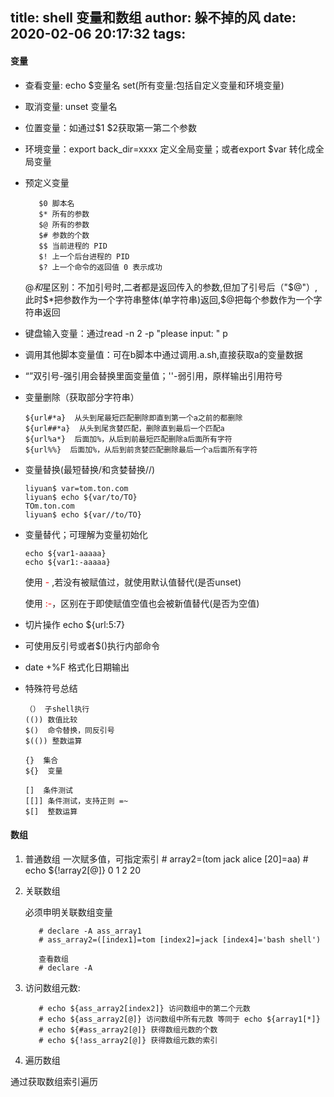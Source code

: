 title: shell 变量和数组
author: 躲不掉的风
date: 2020-02-06 20:17:32
tags:
---
#### 变量
  - 查看变量: echo $变量名 set(所有变量:包括自定义变量和环境变量) 
  - 取消变量: unset 变量名
  
  - 位置变量：如通过$1 $2获取第一第二个参数
  
  - 环境变量：export back_dir=xxxx  定义全局变量；或者export $var 转化成全局变量
  
  -  预定义变量
  
            $0 脚本名
            $* 所有的参数
            $@ 所有的参数
            $# 参数的个数
            $$ 当前进程的 PID
            $! 上一个后台进程的 PID
            $? 上一个命令的返回值 0 表示成功
            
     $@和$星区别：不加引号时,二者都是返回传入的参数,但加了引号后（"$@"）,此时$*把参数作为一个字符串整体(单字符串)返回,$@把每个参数作为一个字符串返回
      
  - 键盘输入变量：通过read -n 2 -p "please input: " p


  - 调用其他脚本变量值：可在b脚本中通过调用.a.sh,直接获取a的变量数据
  - “”双引号-强引用会替换里面变量值；''-弱引用，原样输出引用符号
  
  - 变量删除（获取部分字符串）
  
        ${url#*a}  从头到尾最短匹配删除即直到第一个a之前的都删除
        ${url##*a}  从头到尾贪婪匹配，删除直到最后一个匹配a
        ${url%a*}  后面加%，从后到前最短匹配删除a后面所有字符	
        ${url%%}  后面加%，从后到前贪婪匹配删除最后一个a后面所有字符
    
  - 变量替换(最短替换/和贪婪替换//)

        liyuan$ var=tom.ton.com
        liyuan$ echo ${var/to/TO}
        TOm.ton.com
        liyuan$ echo ${var//to/TO}


- 变量替代；可理解为变量初始化

      echo ${var1-aaaaa}
      echo ${var1:-aaaaa}

	使用 <font color=red>-</font> ,若没有被赋值过，就使用默认值替代(是否unset)
    
    使用 <font color=red>:-</font>，区别在于即使赋值空值也会被新值替代(是否为空值)
  
- 切片操作  echo ${url:5:7}
 
- 可使用反引号或者$()执行内部命令
  
- date +%F  格式化日期输出
- 特殊符号总结

      （） 子shell执行
      (()) 数值比较
      $()  命令替换，同反引号
      $(()) 整数运算
      
      {}  集合
      ${}  变量
      
      []  条件测试
      [[]] 条件测试，支持正则 =~
      $[]  整数运算
      
#### 数组

1. 普通数组
		一次赋多值，可指定索引
		# array2=(tom jack alice [20]=aa)
        # echo ${!array2[@]}
        0 1 2 20
    
2. 关联数组

	必须申明关联数组变量
    
          # declare -A ass_array1
          # ass_array2=([index1]=tom [index2]=jack [index4]='bash shell')
  
          查看数组
          # declare -A
          
3. 访问数组元数:
 
          # echo ${ass_array2[index2]} 访问数组中的第二个元数
          # echo ${ass_array2[@]} 访问数组中所有元数 等同于 echo ${array1[*]} 
          # echo ${#ass_array2[@]} 获得数组元数的个数
          # echo ${!ass_array2[@]} 获得数组元数的索引
          
4. 遍历数组

 通过获取数组索引遍历   